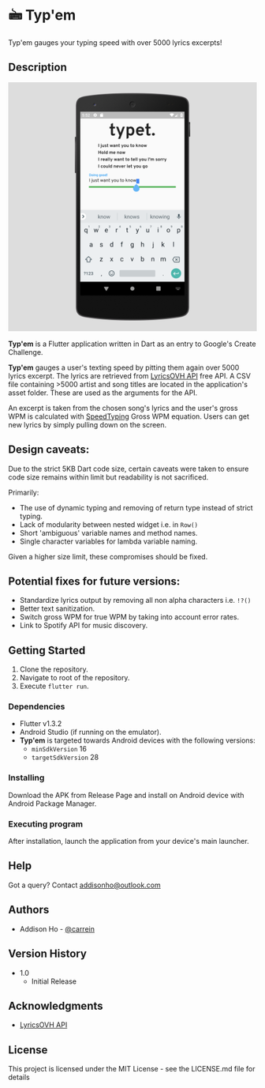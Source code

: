 # 🖮 Typ'em
Typ'em gauges your typing speed with over 5000 lyrics excerpts!

## Description

![Image for main screen for Typ'em](assets/typet.png "Main screen for Typ'em")

**Typ'em** is a Flutter application written in Dart as an entry to Google's Create Challenge.

**Typ'em** gauges a user's texting speed by pitting them again over 5000 lyrics excerpt. The lyrics are retrieved from [LyricsOVH API](https://lyricsovh.docs.apiary.io/) free API. A CSV file containing >5000 artist and song titles are located in the application's asset folder. These are used as the arguments for the API.

An excerpt is taken from the chosen song's lyrics and the user's gross WPM is calculated with [SpeedTyping](https://www.speedtypingonline.com/typing-equations) Gross WPM equation. Users can get new lyrics by simply pulling down on the screen.

## Design caveats:
Due to the strict 5KB Dart code size, certain caveats were taken to ensure code size remains within limit but readability is not sacrificed.

Primarily:
* The use of dynamic typing and removing of return type instead of strict typing.
* Lack of modularity between nested widget i.e. in `Row()`
* Short 'ambiguous' variable names and method names.
* Single character variables for lambda variable naming.

Given a higher size limit, these compromises should be fixed.

## Potential fixes for future versions:
* Standardize lyrics output by removing all non alpha characters i.e. `!?()`
* Better text sanitization.
* Switch gross WPM for true WPM by taking into account error rates.
* Link to Spotify API for music discovery.

## Getting Started
1) Clone the repository.
2) Navigate to root of the repository.
3) Execute `flutter run`.

### Dependencies
* Flutter v1.3.2
* Android Studio (if running on the emulator).
* **Typ'em** is targeted towards Android devices with the following versions:
    * `minSdkVersion` 16
    * `targetSdkVersion` 28


### Installing
Download the APK from Release Page and install on Android device with Android Package Manager.

### Executing program
After installation, launch the application from your device's main launcher.

## Help
Got a query? Contact addisonho@outlook.com

## Authors
* Addison Ho - [@carrein](https://addisonho.com)

## Version History
* 1.0
    * Initial Release

## Acknowledgments
* [LyricsOVH API](https://lyricsovh.docs.apiary.io/)

## License

This project is licensed under the MIT License - see the LICENSE.md file for details